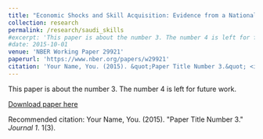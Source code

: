 ```yaml
---
title: "Economic Shocks and Skill Acquisition: Evidence from a National Online Learning Platform at the Onset of COVID-19"
collection: research
permalink: /research/saudi_skills
#excerpt: 'This paper is about the number 3. The number 4 is left for future work.'
#date: 2015-10-01
venue: 'NBER Working Paper 29921'
paperurl: 'https://www.nber.org/papers/w29921'
citation: 'Your Name, You. (2015). &quot;Paper Title Number 3.&quot; <i>Journal 1</i>. 1(3).'
---
```

This paper is about the number 3. The number 4 is left for future work.

[Download paper here](http://academicpages.github.io/files/paper3.pdf)

Recommended citation: Your Name, You. (2015). "Paper Title Number 3." <i>Journal 1</i>. 1(3).